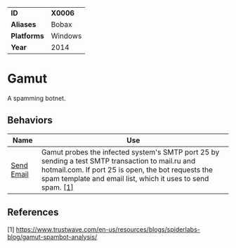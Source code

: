|||
|---------|------------------------|
|**ID**|**X0006**|
|**Aliases**|Bobax|
|**Platforms**|Windows|
|**Year**| 2014 |


Gamut
=====
A spamming botnet.

Behaviors
---------
|Name|Use|
|---------------------|-------------------------------------------------------|
|[Send Email](https://github.com/MBCProject/mbc-markdown/tree/master/execution/send-email.md) | Gamut probes the infected system's SMTP port 25 by sending a test SMTP transaction to mail.ru and hotmail.com. If port 25 is open, the bot requests the spam template and email list, which it uses to send spam. [[1]](#1)|

References
----------
<a name="1">[1]</a> https://www.trustwave.com/en-us/resources/blogs/spiderlabs-blog/gamut-spambot-analysis/